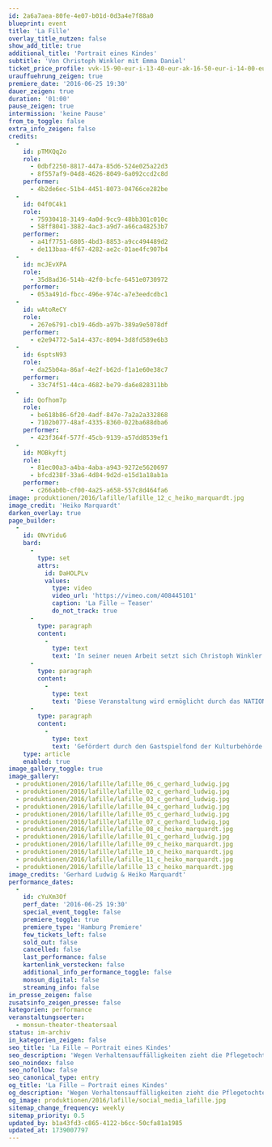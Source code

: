 ```yaml
---
id: 2a6a7aea-80fe-4e07-b01d-0d3a4e7f88a0
blueprint: event
title: 'La Fille'
overlay_title_nutzen: false
show_add_title: true
additional_title: 'Portrait eines Kindes'
subtitle: 'Von Christoph Winkler mit Emma Daniel'
ticket_price_profile: vvk-15-90-eur-i-13-40-eur-ak-16-50-eur-i-14-00-eur
urauffuehrung_zeigen: true
premiere_date: '2016-06-25 19:30'
dauer_zeigen: true
duration: '01:00'
pause_zeigen: true
intermission: 'keine Pause'
from_to_toggle: false
extra_info_zeigen: false
credits:
  -
    id: pTMXQq2o
    role:
      - 0dbf2250-8817-447a-85d6-524e025a22d3
      - 8f557af9-04d8-4626-8049-6a092ccd2c8d
    performer:
      - 4b2de6ec-51b4-4451-8073-04766ce282be
  -
    id: 04f0C4k1
    role:
      - 75930418-3149-4a0d-9cc9-48bb301c010c
      - 58ff8041-3882-4ac3-a9d7-a66ca48253b7
    performer:
      - a41f7751-6805-4bd3-8853-a9cc494489d2
      - de113baa-4f67-4282-ae2c-01ae4fc907b4
  -
    id: mcJEvXPA
    role:
      - 35d8ad36-514b-42f0-bcfe-6451e0730972
    performer:
      - 053a491d-fbcc-496e-974c-a7e3eedcdbc1
  -
    id: wAtoReCY
    role:
      - 267e6791-cb19-46db-a97b-389a9e5078df
    performer:
      - e2e94772-5a14-437c-8094-3d8fd589e6b3
  -
    id: 6sptsN93
    role:
      - da25b04a-86af-4e2f-b62d-f1a1e60e38c7
    performer:
      - 33c74f51-44ca-4682-be79-da6e828311bb
  -
    id: Qofhom7p
    role:
      - be618b86-6f20-4adf-847e-7a2a2a332868
      - 7102b077-48af-4335-8360-022ba688dba6
    performer:
      - 423f364f-577f-45cb-9139-a57dd8539ef1
  -
    id: MOBkyftj
    role:
      - 81ec00a3-a4ba-4aba-a943-9272e5620697
      - bfcd238f-33a6-4d84-9d2d-e15d1a18ab1a
    performer:
      - c266ab0b-cf00-4a25-a658-557c8d464fa6
image: produktionen/2016/lafille/lafille_12_c_heiko_marquardt.jpg
image_credit: 'Heiko Marquardt'
darken_overlay: true
page_builder:
  -
    id: 0NvYidu6
    bard:
      -
        type: set
        attrs:
          id: DaHOLPLv
          values:
            type: video
            video_url: 'https://vimeo.com/408445101'
            caption: 'La Fille – Teaser'
            do_not_track: true
      -
        type: paragraph
        content:
          -
            type: text
            text: 'In seiner neuen Arbeit setzt sich Christoph Winkler mit einem schmerzhaften Moment seines Lebens auseinander: wegen starker Verhaltensauffälligkeiten zog seine Pflegetochter früh zuhause aus, um in einer therapeutischen Wohneinrichtung einen besseren Umgang mit ihrer Bindungsstörung zu finden. Das bisherige Leben, der Traum von einer glücklichen Kleinfamilie, geriet aus den Fugen. Aus dem Versuch heraus, zu verstehen und zu akzeptieren rekonstruiert Christoph Winkler seinen, den väterlichen Blick, der zwischen Anteilnahme und Beobachtung changiert, um damit das Porträt eines Kindes zu zeichnen, das sich rüstet vor der Angst, zu viel Nähe zuzulassen.'
      -
        type: paragraph
        content:
          -
            type: text
            text: 'Diese Veranstaltung wird ermöglicht durch das NATIONALE PERFORMANCE NETZ im Rahmen der Gastspielförderung Tanz aus Mitteln der Beauftragten der Bundesregierung für Kultur- und Kunstministerien der Länder.'
      -
        type: paragraph
        content:
          -
            type: text
            text: 'Gefördert durch den Gastspielfond der Kulturbehörde Hamburg.'
    type: article
    enabled: true
image_gallery_toggle: true
image_gallery:
  - produktionen/2016/lafille/lafille_06_c_gerhard_ludwig.jpg
  - produktionen/2016/lafille/lafille_02_c_gerhard_ludwig.jpg
  - produktionen/2016/lafille/lafille_03_c_gerhard_ludwig.jpg
  - produktionen/2016/lafille/lafille_04_c_gerhard_ludwig.jpg
  - produktionen/2016/lafille/lafille_05_c_gerhard_ludwig.jpg
  - produktionen/2016/lafille/lafille_07_c_gerhard_ludwig.jpg
  - produktionen/2016/lafille/lafille_08_c_heiko_marquardt.jpg
  - produktionen/2016/lafille/lafille_01_c_gerhard_ludwig.jpg
  - produktionen/2016/lafille/lafille_09_c_heiko_marquardt.jpg
  - produktionen/2016/lafille/lafille_10_c_heiko_marquardt.jpg
  - produktionen/2016/lafille/lafille_11_c_heiko_marquardt.jpg
  - produktionen/2016/lafille/lafille_13_c_heiko_marquardt.jpg
image_credits: 'Gerhard Ludwig & Heiko Marquardt'
performance_dates:
  -
    id: cYuXm3Of
    perf_date: '2016-06-25 19:30'
    special_event_toggle: false
    premiere_toggle: true
    premiere_type: 'Hamburg Premiere'
    few_tickets_left: false
    sold_out: false
    cancelled: false
    last_performance: false
    kartenlink_verstecken: false
    additional_info_performance_toggle: false
    monsun_digital: false
    streaming_info: false
in_presse_zeigen: false
zusatsinfo_zeigen_presse: false
kategorien: performance
veranstaltungsoerter:
  - monsun-theater-theatersaal
status: im-archiv
in_kategorien_zeigen: false
seo_title: 'La Fille – Portrait eines Kindes'
seo_description: 'Wegen Verhaltensauffälligkeiten zieht die Pflegetochter früh aus, um in einer therapeutischen Einrichtung einen Umgang mit ihrer Bindungsstörung zu finden.'
seo_noindex: false
seo_nofollow: false
seo_canonical_type: entry
og_title: 'La Fille – Portrait eines Kindes'
og_description: 'Wegen Verhaltensauffälligkeiten zieht die Pflegetochter früh aus, um in einer therapeutischen Einrichtung einen Umgang mit ihrer Bindungsstörung zu finden.'
og_image: produktionen/2016/lafille/social_media_lafille.jpg
sitemap_change_frequency: weekly
sitemap_priority: 0.5
updated_by: b1a43fd3-c865-4122-b6cc-50cfa81a1985
updated_at: 1739007797
---
```

